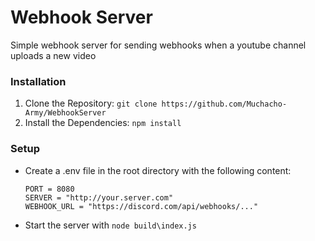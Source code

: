 # Webhook Server
Simple webhook server for sending webhooks when a youtube channel uploads a new video

### Installation
1. Clone the Repository: `git clone https://github.com/Muchacho-Army/WebhookServer`
2. Install the Dependencies: `npm install`


### Setup
- Create a .env file in the root directory with the following content:
    ```
    PORT = 8080
    SERVER = "http://your.server.com"
    WEBHOOK_URL = "https://discord.com/api/webhooks/..."
    ```
- Start the server with `node build\index.js`

